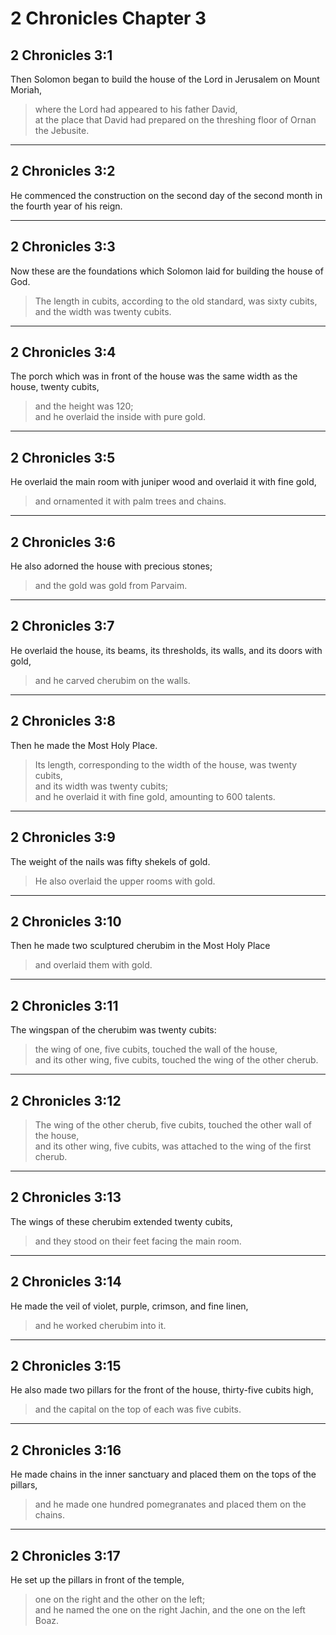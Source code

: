 # 2 Chronicles Chapter 3

## 2 Chronicles 3:1

Then Solomon began to build the house of the Lord in Jerusalem on Mount Moriah,

> where the Lord had appeared to his father David,  
> at the place that David had prepared on the threshing floor of Ornan the Jebusite.

---

## 2 Chronicles 3:2

He commenced the construction on the second day of the second month in the fourth year of his reign.

---

## 2 Chronicles 3:3

Now these are the foundations which Solomon laid for building the house of God.

> The length in cubits, according to the old standard, was sixty cubits,  
> and the width was twenty cubits.

---

## 2 Chronicles 3:4

The porch which was in front of the house was the same width as the house, twenty cubits,

> and the height was 120;  
> and he overlaid the inside with pure gold.

---

## 2 Chronicles 3:5

He overlaid the main room with juniper wood and overlaid it with fine gold,

> and ornamented it with palm trees and chains.

---

## 2 Chronicles 3:6

He also adorned the house with precious stones;

> and the gold was gold from Parvaim.

---

## 2 Chronicles 3:7

He overlaid the house, its beams, its thresholds, its walls, and its doors with gold,

> and he carved cherubim on the walls.

---

## 2 Chronicles 3:8

Then he made the Most Holy Place.

> Its length, corresponding to the width of the house, was twenty cubits,  
> and its width was twenty cubits;  
> and he overlaid it with fine gold, amounting to 600 talents.

---

## 2 Chronicles 3:9

The weight of the nails was fifty shekels of gold.

> He also overlaid the upper rooms with gold.

---

## 2 Chronicles 3:10

Then he made two sculptured cherubim in the Most Holy Place

> and overlaid them with gold.

---

## 2 Chronicles 3:11

The wingspan of the cherubim was twenty cubits:

> the wing of one, five cubits, touched the wall of the house,  
> and its other wing, five cubits, touched the wing of the other cherub.

---

## 2 Chronicles 3:12

> The wing of the other cherub, five cubits, touched the other wall of the house,  
> and its other wing, five cubits, was attached to the wing of the first cherub.

---

## 2 Chronicles 3:13

The wings of these cherubim extended twenty cubits,

> and they stood on their feet facing the main room.

---

## 2 Chronicles 3:14

He made the veil of violet, purple, crimson, and fine linen,

> and he worked cherubim into it.

---

## 2 Chronicles 3:15

He also made two pillars for the front of the house, thirty-five cubits high,

> and the capital on the top of each was five cubits.

---

## 2 Chronicles 3:16

He made chains in the inner sanctuary and placed them on the tops of the pillars,

> and he made one hundred pomegranates and placed them on the chains.

---

## 2 Chronicles 3:17

He set up the pillars in front of the temple,

> one on the right and the other on the left;  
> and he named the one on the right Jachin, and the one on the left Boaz.
